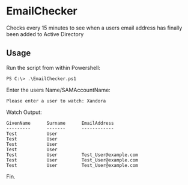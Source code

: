 # EmailChecker
Checks every 15 minutes to see when a users email address has finally been added to Active Directory

## Usage
Run the script from within Powershell:

    PS C:\> .\EmailChecker.ps1
    
Enter the users Name/SAMAccountName:

    Please enter a user to watch: Xandora
    
Watch Output:

    GivenName      Surname      EmailAddress
    ---------      -------      ------------
    Test           User         
    Test           User         
    Test           User         
    Test           User         
    Test           User         Test_User@example.com
    Test           User         Test_User@example.com
    Test           User         Test_User@example.com
    
Fin.
